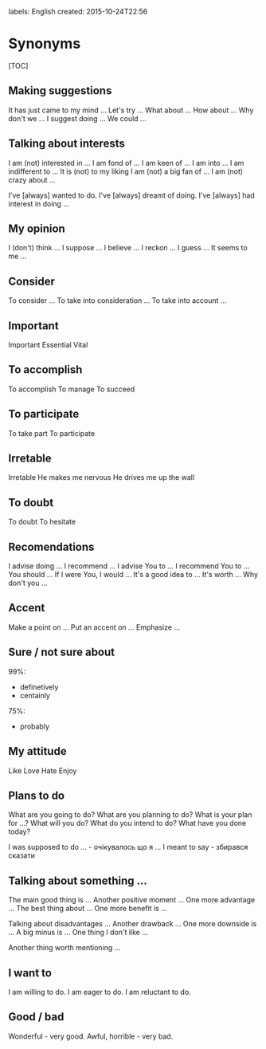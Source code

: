 labels: English
created: 2015-10-24T22:56

# Synonyms

[TOC]

## Making suggestions

It has just came to my mind ...
Let's try ...
What about ...
How about ...
Why don't we ...
I suggest doing ...
We could ...

## Talking about interests

I am (not) interested in ...
I am fond of ...
I am keen of ...
I am into ...
I am indifferent to ...
It is (not) to my liking
I am (not) a big fan of ...
I am (not) crazy about ...

I've [always] wanted to do.
I've [always] dreamt of doing.
I've [always] had interest in doing ...

## My opinion

I (don't) think ...
I suppose ...
I believe ...
I reckon ...
I guess ...
It seems to me ...

## Consider

To consider ...
To take into consideration ...
To take into account ...

## Important

Important
Essential
Vital

## To accomplish

To accomplish
To manage
To succeed

## To participate

To take part
To participate

## Irretable

Irretable
He makes me nervous
He drives me up the wall

## To doubt

To doubt
To hesitate

## Recomendations

I advise doing ...
I recommend ...
I advise You to ...
I recommend You to ...
You should ...
If I were You, I would ...
It's a good idea to ...
It's worth ...
Why don't you ...

## Accent

Make a point on ...
Put an accent on ...
Emphasize ...

## Sure / not sure about

99%:

- definetively
- centainly

75%:

- probably

## My attitude

Like
Love
Hate
Enjoy

## Plans to do

What are you going to do?
What are you planning to do?
What is your plan for ...?
What will you do?
What do you intend to do?
What have you done today?

I was supposed to do ... - очікувалось що я ...
I meant to say - збирався сказати

## Talking about something ...

The main good thing is ...
Another positive moment ...
One more advantage ...
The best thing about ...
One more benefit is ...

Talking about disadvantages ...
Another drawback ...
One more downside is ...
A big minus is ...
One thing I don't like ...

Another thing worth mentioning ...

## I want to

I am willing to do.
I am eager to do.
I am reluctant to do.

## Good / bad

Wonderful - very good.
Awful, horrible - very bad.
